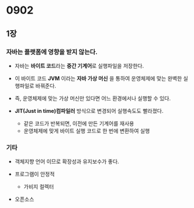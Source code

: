 # 0902

## 1장

### 자바는 플랫폼에 영향을 받지 않는다.

* 자바는 **바이트 코드**라는 **중간 기계어**로 실행파일을 저장한다.
* 이 바이트 코드 **JVM** 이라는 **자바 가상 머신** 을 통하여 운영체제에 맞는 완벽한 실행파일로 바꿔준다.
* 즉, 운영체제에 맞는 가상 머신만 있다면 어느 환경에서나 실행할 수 있다.

* **JIT(Just in time)컴파일러** 방식으로 변경되어 실행속도도 빨라졌다.
  * 같은 코드가 반복되면, 이전에 만든 기계어를 재사용
  * 운영체제에 맞게 바이트 실행 코드로 한 번에 변환하여 실행 



### 기타

* 객체지향 언어 이므로 확장성과 유지보수가 좋다.

* 프로그램이 안정적 

  * 가비지 컬렉터

* 오픈소스

  

